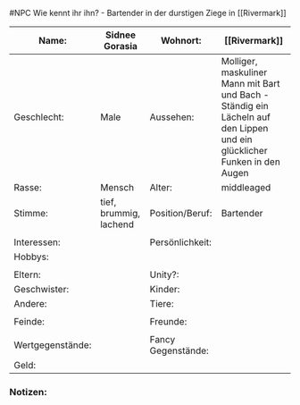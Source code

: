 #NPC 
Wie kennt ihr ihn? - Bartender in der durstigen Ziege in [[Rivermark]]

| Name:            | Sidnee Gorasia         | Wohnort:           | [[Rivermark]]                                                                                                            |
| ---------------- | ---------------------- | ------------------ | ------------------------------------------------------------------------------------------------------------------------ |
| Geschlecht:      | Male                   | Aussehen:          | Molliger, maskuliner Mann mit Bart und Bach - Ständig ein Lächeln auf den Lippen und ein glücklicher Funken in den Augen |
| Rasse:           | Mensch                 | Alter:             | middleaged                                                                                                               |
| Stimme:          | tief, brummig, lachend | Position/Beruf:    | Bartender                                                                                                                |
|                  |                        |                    |                                                                                                                          |
| Interessen:      |                        | Persönlichkeit:    |                                                                                                                          |
| Hobbys:          |                        |                    |                                                                                                                          |
|                  |                        |                    |                                                                                                                          |
| Eltern:          |                        | Unity?:            |                                                                                                                          |
| Geschwister:     |                        | Kinder:            |                                                                                                                          |
| Andere:          |                        | Tiere:             |                                                                                                                          |
|                  |                        |                    |                                                                                                                          |
| Feinde:          |                        | Freunde:           |                                                                                                                          |
|                  |                        |                    |                                                                                                                          |
| Wertgegenstände: |                        | Fancy Gegenstände: |                                                                                                                          |
| Geld:            |                        |                    |                                                                                                                          |
### Notizen:
